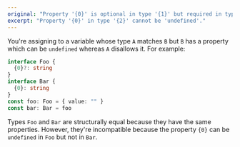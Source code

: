 ```yaml
---
original: "Property '{0}' is optional in type '{1}' but required in type '{2}'."
excerpt: "Property '{0}' in type '{2}' cannot be 'undefined'."
---
```


You're assigning to a variable whose type `A` matches `B` but `B` has a property which can be `undefined` whereas `A` disallows it. For example:

```ts
interface Foo {
  {0}?: string
}
interface Bar {
  {0}: string
}
const foo: Foo = { value: "" }
const bar: Bar = foo
```

Types `Foo` and `Bar` are structurally equal because they have the same properties. However, they're incompatible because the property `{0}` can be `undefined` in `Foo` but not in `Bar`.
